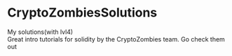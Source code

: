 # CryptoZombiesSolutions
My solutions(with lvl4)
</br>
Great intro tutorials for solidity by the CryptoZombies team. Go check them out
